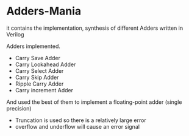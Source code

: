 # Adders-Mania
it contains the implementation, synthesis of different Adders written in Verilog 

Adders implemented. 
- Carry Save Adder
- Carry Lookahead Adder 
- Carry Select Adder
- Carry Skip Adder
- Ripple Carry Adder 
- Carry increment Adder

And used the best of them to implement a floating-point adder (single precision) 
- Truncation is used so there is a relatively large error  
- overflow and underflow will cause an error signal 

